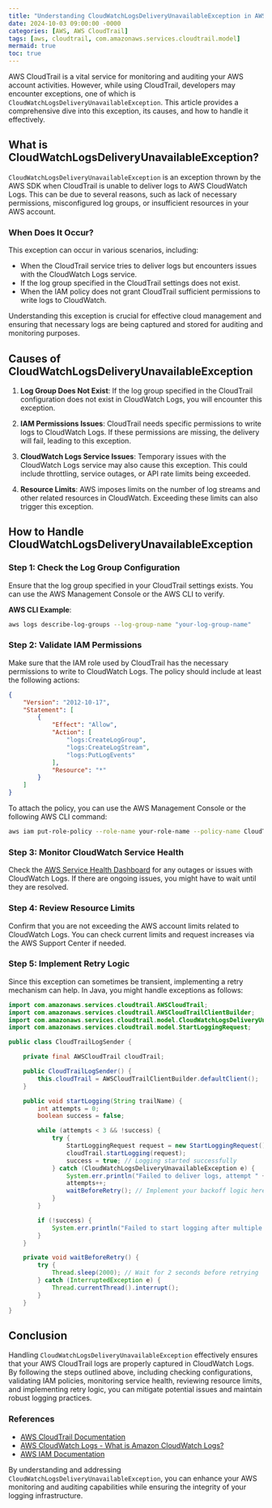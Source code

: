 ```yaml
---
title: "Understanding CloudWatchLogsDeliveryUnavailableException in AWS CloudTrail"
date: 2024-10-03 09:00:00 -0000
categories: [AWS, AWS CloudTrail]
tags: [aws, cloudtrail, com.amazonaws.services.cloudtrail.model]
mermaid: true
toc: true
---
```



AWS CloudTrail is a vital service for monitoring and auditing your AWS account activities. However, while using CloudTrail, developers may encounter exceptions, one of which is `CloudWatchLogsDeliveryUnavailableException`. This article provides a comprehensive dive into this exception, its causes, and how to handle it effectively.

## What is CloudWatchLogsDeliveryUnavailableException?

`CloudWatchLogsDeliveryUnavailableException` is an exception thrown by the AWS SDK when CloudTrail is unable to deliver logs to AWS CloudWatch Logs. This can be due to several reasons, such as lack of necessary permissions, misconfigured log groups, or insufficient resources in your AWS account.

### When Does It Occur?

This exception can occur in various scenarios, including:
- When the CloudTrail service tries to deliver logs but encounters issues with the CloudWatch Logs service.
- If the log group specified in the CloudTrail settings does not exist.
- When the IAM policy does not grant CloudTrail sufficient permissions to write logs to CloudWatch.

Understanding this exception is crucial for effective cloud management and ensuring that necessary logs are being captured and stored for auditing and monitoring purposes.

## Causes of CloudWatchLogsDeliveryUnavailableException

1. **Log Group Does Not Exist**:
   If the log group specified in the CloudTrail configuration does not exist in CloudWatch Logs, you will encounter this exception.

2. **IAM Permissions Issues**:
   CloudTrail needs specific permissions to write logs to CloudWatch Logs. If these permissions are missing, the delivery will fail, leading to this exception.

3. **CloudWatch Logs Service Issues**:
   Temporary issues with the CloudWatch Logs service may also cause this exception. This could include throttling, service outages, or API rate limits being exceeded.

4. **Resource Limits**:
   AWS imposes limits on the number of log streams and other related resources in CloudWatch. Exceeding these limits can also trigger this exception.

## How to Handle CloudWatchLogsDeliveryUnavailableException

### Step 1: Check the Log Group Configuration

Ensure that the log group specified in your CloudTrail settings exists. You can use the AWS Management Console or the AWS CLI to verify.

**AWS CLI Example**:
```bash
aws logs describe-log-groups --log-group-name "your-log-group-name"
```

### Step 2: Validate IAM Permissions

Make sure that the IAM role used by CloudTrail has the necessary permissions to write to CloudWatch Logs. The policy should include at least the following actions:

```json
{
    "Version": "2012-10-17",
    "Statement": [
        {
            "Effect": "Allow",
            "Action": [
                "logs:CreateLogGroup",
                "logs:CreateLogStream",
                "logs:PutLogEvents"
            ],
            "Resource": "*"
        }
    ]
}
```

To attach the policy, you can use the AWS Management Console or the following AWS CLI command:
```bash
aws iam put-role-policy --role-name your-role-name --policy-name CloudTrailLogsPolicy --policy-document file://policy.json
```

### Step 3: Monitor CloudWatch Service Health

Check the [AWS Service Health Dashboard](https://status.aws.amazon.com/) for any outages or issues with CloudWatch Logs. If there are ongoing issues, you might have to wait until they are resolved.

### Step 4: Review Resource Limits

Confirm that you are not exceeding the AWS account limits related to CloudWatch Logs. You can check current limits and request increases via the AWS Support Center if needed.

### Step 5: Implement Retry Logic

Since this exception can sometimes be transient, implementing a retry mechanism can help. In Java, you might handle exceptions as follows:

```java
import com.amazonaws.services.cloudtrail.AWSCloudTrail;
import com.amazonaws.services.cloudtrail.AWSCloudTrailClientBuilder;
import com.amazonaws.services.cloudtrail.model.CloudWatchLogsDeliveryUnavailableException;
import com.amazonaws.services.cloudtrail.model.StartLoggingRequest;

public class CloudTrailLogSender {

    private final AWSCloudTrail cloudTrail;

    public CloudTrailLogSender() {
        this.cloudTrail = AWSCloudTrailClientBuilder.defaultClient();
    }

    public void startLogging(String trailName) {
        int attempts = 0;
        boolean success = false;

        while (attempts < 3 && !success) {
            try {
                StartLoggingRequest request = new StartLoggingRequest().withName(trailName);
                cloudTrail.startLogging(request);
                success = true; // Logging started successfully
            } catch (CloudWatchLogsDeliveryUnavailableException e) {
                System.err.println("Failed to deliver logs, attempt " + (attempts + 1));
                attempts++;
                waitBeforeRetry(); // Implement your backoff logic here
            }
        }

        if (!success) {
            System.err.println("Failed to start logging after multiple attempts.");
        }
    }

    private void waitBeforeRetry() {
        try {
            Thread.sleep(2000); // Wait for 2 seconds before retrying
        } catch (InterruptedException e) {
            Thread.currentThread().interrupt();
        }
    }
}
```

## Conclusion

Handling `CloudWatchLogsDeliveryUnavailableException` effectively ensures that your AWS CloudTrail logs are properly captured in CloudWatch Logs. By following the steps outlined above, including checking configurations, validating IAM policies, monitoring service health, reviewing resource limits, and implementing retry logic, you can mitigate potential issues and maintain robust logging practices.

### References

- [AWS CloudTrail Documentation](https://docs.aws.amazon.com/cloudtrail/index.html)
- [AWS CloudWatch Logs - What is Amazon CloudWatch Logs?](https://docs.aws.amazon.com/AmazonCloudWatch/latest/logs/WhatIsCloudWatchLogs.html)
- [AWS IAM Documentation](https://docs.aws.amazon.com/IAM/latest/UserGuide/introduction.html)

By understanding and addressing `CloudWatchLogsDeliveryUnavailableException`, you can enhance your AWS monitoring and auditing capabilities while ensuring the integrity of your logging infrastructure.